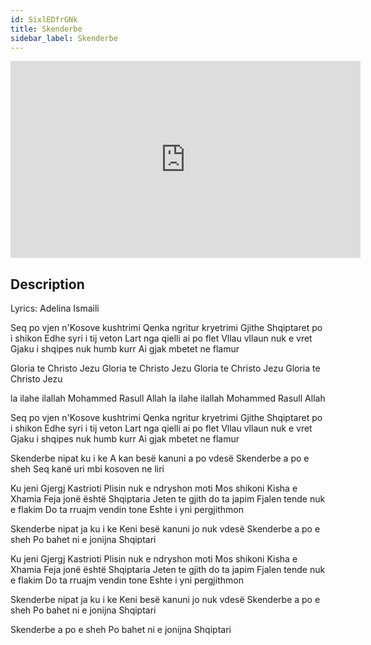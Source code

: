 ```yaml
---
id: SixlEDfrGNk
title: Skenderbe
sidebar_label: Skenderbe
---
```


<iframe
  width="560"
  height="315"
  src="https://www.youtube.com/embed/SixlEDfrGNk"
  title="YouTube video player"
  frameborder="0"
  allow="accelerometer; autoplay; clipboard-write; encrypted-media; gyroscope; picture-in-picture; web-share"
  referrerpolicy="strict-origin-when-cross-origin"
  allowfullscreen
></iframe>

## Description

Lyrics: Adelina Ismaili

Seq po vjen n'Kosove kushtrimi
Qenka ngritur kryetrimi
Gjithe Shqiptaret po i shikon
Edhe syri i tij veton
Lart nga qielli ai po flet
Vllau vllaun nuk e vret
Gjaku i shqipes nuk humb kurr
Ai gjak mbetet ne flamur

Gloria te Christo Jezu
Gloria te Christo Jezu
Gloria te Christo Jezu
Gloria te Christo Jezu
 
la ilahe ilallah
Mohammed Rasull Allah
la ilahe ilallah
Mohammed Rasull Allah
 
Seq po vjen n'Kosove kushtrimi
Qenka ngritur kryetrimi
Gjithe Shqiptaret po i shikon
Edhe syri i tij veton
Lart nga qielli ai po flet
Vllau vllaun nuk e vret
Gjaku i shqipes nuk humb kurr
Ai gjak mbetet ne flamur
 
Skenderbe nipat ku i ke
A kan besë kanuni a po vdesë
Skenderbe a po e sheh
Seq kanë uri mbi kosoven ne liri
 
Ku jeni Gjergj Kastrioti
Plisin nuk e ndryshon moti
Mos shikoni Kisha e Xhamia
Feja jonë është Shqiptaria
Jeten te gjith do ta japim
Fjalen tende nuk e flakim
Do ta rruajm vendin tone
Eshte i yni pergjithmon
 
Skenderbe nipat ja ku i ke
Keni besë kanuni jo nuk vdesë
Skenderbe a po e sheh
Po bahet ni e jonijna Shqiptari
 
Ku jeni Gjergj Kastrioti
Plisin nuk e ndryshon moti
Mos shikoni Kisha e Xhamia
Feja jonë është Shqiptaria
Jeten te gjith do ta japim
Fjalen tende nuk e flakim
Do ta rruajm vendin tone
Eshte i yni pergjithmon
 
Skenderbe nipat ja ku i ke
Keni besë kanuni jo nuk vdesë
Skenderbe a po e sheh
Po bahet ni e jonijna Shqiptari
 
Skenderbe a po e sheh
Po bahet ni e jonijna Shqiptari
